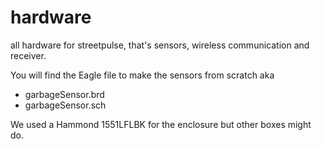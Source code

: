 hardware
========

all hardware for streetpulse, that's sensors, wireless communication and receiver.


You will find the Eagle file to make the sensors from scratch aka 
- garbageSensor.brd 
- garbageSensor.sch

We used a Hammond 1551LFLBK for the enclosure but other boxes might do.
